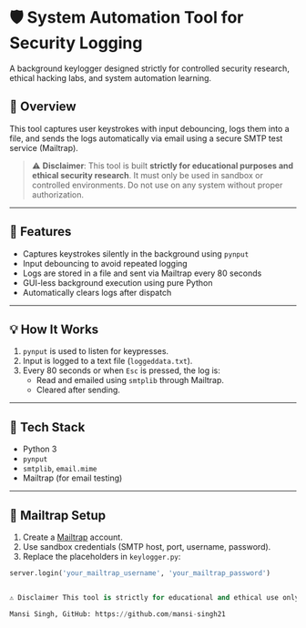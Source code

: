 # 🛡️ System Automation Tool for Security Logging

A background keylogger designed strictly for controlled security research, ethical hacking labs, and system automation learning.

## 📌 Overview

This tool captures user keystrokes with input debouncing, logs them into a file, and sends the logs automatically via email using a secure SMTP test service (Mailtrap).

> ⚠️ **Disclaimer**: This tool is built **strictly for educational purposes and ethical security research**. It must only be used in sandbox or controlled environments. Do not use on any system without proper authorization.

---

## 🔧 Features

- Captures keystrokes silently in the background using `pynput`
- Input debouncing to avoid repeated logging
- Logs are stored in a file and sent via Mailtrap every 80 seconds
- GUI-less background execution using pure Python
- Automatically clears logs after dispatch

---

## 💡 How It Works

1. `pynput` is used to listen for keypresses.
2. Input is logged to a text file (`loggeddata.txt`).
3. Every 80 seconds or when `Esc` is pressed, the log is:
   - Read and emailed using `smtplib` through Mailtrap.
   - Cleared after sending.

---

## 🧪 Tech Stack

- Python 3
- `pynput`
- `smtplib`, `email.mime`
- Mailtrap (for email testing)

---

## 🔐 Mailtrap Setup

1. Create a [Mailtrap](https://mailtrap.io/) account.
2. Use sandbox credentials (SMTP host, port, username, password).
3. Replace the placeholders in `keylogger.py`:

```python
server.login('your_mailtrap_username', 'your_mailtrap_password')


⚠️ Disclaimer This tool is strictly for educational and ethical use only. Do not use it on systems you do not own or have permission to test. I do not promote illegal activity of any kind.

Mansi Singh, GitHub: https://github.com/mansi-singh21
